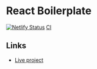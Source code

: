 # React Boilerplate

[![Netlify Status](https://api.netlify.com/api/v1/badges/2d987c3d-679a-4623-8a00-549f3b97ee29/deploy-status)](https://app.netlify.com/sites/reverent-snyder-0d3ada/deploys)
[CI](https://github.com/rustshubkinn/react-boilerplate/actions/workflows/CI.yml/badge.svg)

## Links

- [Live project](https://reverent-snyder-0d3ada.netlify.app/)
